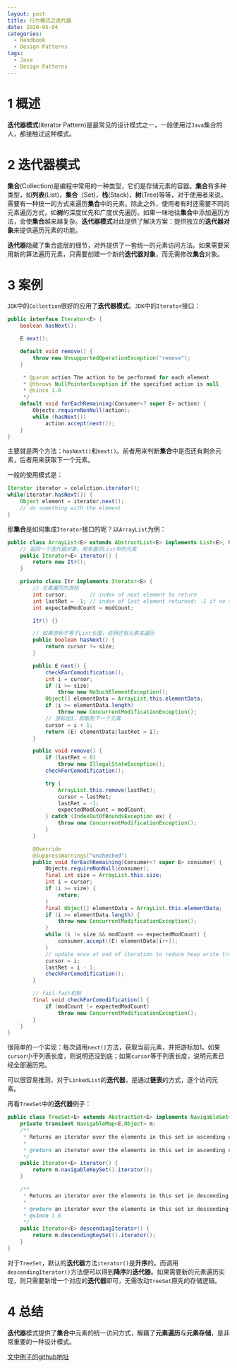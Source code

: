 ```yaml
---
layout: post
title: 行为模式之迭代器
date: 2020-05-04
categories:
  - Handbook
  - Design Patterns
tags:
  - Java
  - Design Patterns
---
```


# 1 概述

**迭代器模式**(iterator Pattern)是最常见的设计模式之一，一般使用过`Java`集合的人，都接触过这种模式。

# 2 迭代器模式

**集合**(Collection)是编程中常用的一种类型，它们是存储元素的容器。**集合**有多种类型，如**列表**(List)，**集合**（Set)，**栈**(Stack)，**树**(Tree)等等，对于使用者来说，需要有一种统一的方式来遍历**集合**中的元素。除此之外，使用者有时还需要不同的元素遍历方式，如**树**的深度优先和广度优先遍历。如果一味地往**集合**中添加遍历方法，会使**集合**越来越复杂。**迭代器模式**对此提供了解决方案：提供独立的**迭代器对象**来提供遍历元素的功能。

**迭代器**隐藏了集合底层的细节，对外提供了一套统一的元素访问方法。如果需要采用新的算法遍历元素，只需要创建一个新的**迭代器对象**，而无需修改**集合**对象。

# 3 案例

`JDK`中的`Collection`很好的应用了**迭代器模式**。`JDK`中的`Iterator`接口：
~~~java
public interface Iterator<E> {
    boolean hasNext();

    E next();

    default void remove() {
        throw new UnsupportedOperationException("remove");
    }

     * @param action The action to be performed for each element
     * @throws NullPointerException if the specified action is null
     * @since 1.8
     */
    default void forEachRemaining(Consumer<? super E> action) {
        Objects.requireNonNull(action);
        while (hasNext())
            action.accept(next());
    }
}
~~~

主要就是两个方法：`hasNext()`和`next()`。前者用来判断**集合**中是否还有剩余元素，后者用来获取下一个元素。

一般的使用模式是：
~~~java
Iterator iterator = colelction.iterator();
while(iterator.hasNext()) {
    Object element = iterator.next();
    // do something with the element
}
~~~

那**集合**是如何集成`Iterator`接口的呢？以`ArrayList`为例：
~~~java
public class ArrayList<E> extends AbstractList<E> implements List<E>, RandomAccess, Cloneable, java.io.Serializable {
    // 返回一个迭代器对象，用来遍历List中的元素
    public Iterator<E> iterator() {
        return new Itr();
    }

    private class Itr implements Iterator<E> {
        // 元素遍历的游标
        int cursor;       // index of next element to return
        int lastRet = -1; // index of last element returned; -1 if no such
        int expectedModCount = modCount;

        Itr() {}

        // 如果游标不等于List长度，说明还有元素未遍历
        public boolean hasNext() {
            return cursor != size;
        }

        public E next() {
            checkForComodification();
            int i = cursor;
            if (i >= size)
                throw new NoSuchElementException();
            Object[] elementData = ArrayList.this.elementData;
            if (i >= elementData.length)
                throw new ConcurrentModificationException();
            // 游标加1，即取到下一个元素
            cursor = i + 1;
            return (E) elementData[lastRet = i];
        }

        public void remove() {
            if (lastRet < 0)
                throw new IllegalStateException();
            checkForComodification();

            try {
                ArrayList.this.remove(lastRet);
                cursor = lastRet;
                lastRet = -1;
                expectedModCount = modCount;
            } catch (IndexOutOfBoundsException ex) {
                throw new ConcurrentModificationException();
            }
        }

        @Override
        @SuppressWarnings("unchecked")
        public void forEachRemaining(Consumer<? super E> consumer) {
            Objects.requireNonNull(consumer);
            final int size = ArrayList.this.size;
            int i = cursor;
            if (i >= size) {
                return;
            }
            final Object[] elementData = ArrayList.this.elementData;
            if (i >= elementData.length) {
                throw new ConcurrentModificationException();
            }
            while (i != size && modCount == expectedModCount) {
                consumer.accept((E) elementData[i++]);
            }
            // update once at end of iteration to reduce heap write traffic
            cursor = i;
            lastRet = i - 1;
            checkForComodification();
        }

        // fail-fast机制
        final void checkForComodification() {
            if (modCount != expectedModCount)
                throw new ConcurrentModificationException();
        }
    }
}
~~~

很简单的一个实现：每次调用`next()`方法，获取当前元素，并把游标加1。如果`cursor`小于列表长度，则说明还没到底；如果`cursor`等于列表长度，说明元素已经全部遍历完。

可以很容易推测，对于`LinkedList`的**迭代器**，是通过**链表**的方式，逐个访问元素。

再看`TreeSet`中的**迭代器**例子：
~~~java
public class TreeSet<E> extends AbstractSet<E> implements NavigableSet<E>, Cloneable, java.io.Serializable {
    private transient NavigableMap<E,Object> m;
    /**
     * Returns an iterator over the elements in this set in ascending order.
     *
     * @return an iterator over the elements in this set in ascending order
     */
    public Iterator<E> iterator() {
        return m.navigableKeySet().iterator();
    }

    /**
     * Returns an iterator over the elements in this set in descending order.
     *
     * @return an iterator over the elements in this set in descending order
     * @since 1.6
     */
    public Iterator<E> descendingIterator() {
        return m.descendingKeySet().iterator();
    }
}
~~~

对于`TreeSet`，默认的**迭代器**方法`iterator()`是**升序**的。而调用`descendingIterator()`方法便可以得到**降序**的**迭代器**。如果需要新的元素遍历实现，则只需要新增一个对应的**迭代器**即可，无需改动`TreeSet`原先的存储逻辑。

# 4 总结

**迭代器**模式提供了**集合**中元素的统一访问方式，解藕了**元素遍历**与**元素存储**，是非常重要的一种设计模式。

[文中例子的github地址](https://github.com/chingjustwe/designPattern)